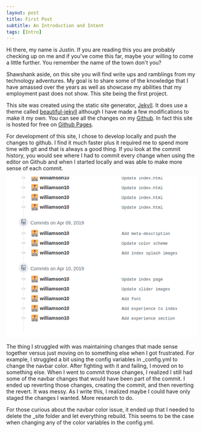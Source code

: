 ```yaml
---
layout: post
title: First Post
subtitle: An Introduction and Intent
tags: [Intro]
---
```


Hi there, my name is Justin. If you are reading this you are probably checking up on me and if you've come this far, maybe your willing to come a little further. You remember the name of the town don't you?

Shawshank aside, on this site you will find write ups and ramblings from my technology adventures. My goal is to share some of the knowledge that I have amassed over the years as well as showcase my abilities that my employment past does not show. This site being the first project.

This site was created using the static site generator, [Jekyll](https://jekyllrb.com/). It does use a theme called [beautiful-jekyll](https://github.com/daattali/beautiful-jekyll) although I have made a few modifications to make it my own. You can see all the changes on my [Github](https://github.com/williamson10/williamson10.github.io). In fact this site is hosted for free on [Github Pages](https://pages.github.com/).

For development of this site, I chose to develop locally and push the changes to github. I find it much faster plus it required me to spend more time with git and that is always a good thing. If you look at the commit history, you would see where I had to commit every change when using the editor on Github and when I started locally and was able to make more sense of each commit.

![alt text](/img/2019-04-11/commits.png "Commits")

 The thing I struggled with was maintaining changes that made sense together versus just moving on to something else when I got frustrated. For example, I struggled a bit using the config variables in _config.yml to change the navbar color. After fighting with it and failing, I moved on to something else. When I went to commit those changes, I realized I still had some of the navbar changes that would have been part of the commit. I ended up reverting those changes, creating the commit, and then reverting the revert. It was messy. As I write this, I realized maybe I could have only staged the changes I wanted. More research to do.

For those curious about the navbar color issue, it ended up that I needed to delete the _site folder and let everything rebuild. This seems to be the case when changing any of the color variables in the config.yml.